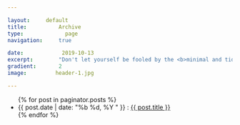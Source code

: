 ```yaml
---

layout:		default
title:  		Archive
type:			  page
navigation: 	true

date:   		 2019-10-13
excerpt: 		"Don't let yourself be fooled by the <b>minimal and tidy overall appearance</b> of this theme — <i>you might be surprised what's included</i>."
gradient: 		2
image: 		   header-1.jpg

---
```


<ul>
 {% for post in paginator.posts %}
  <li class="list-group-item">
   <span class="text-muted">{{ post.date | date: "%b %d, %Y " }}</span> :
   <a href="{{ post.url }}">{{ post.title }}</a>
  </li>
 {% endfor %}
</ul>
